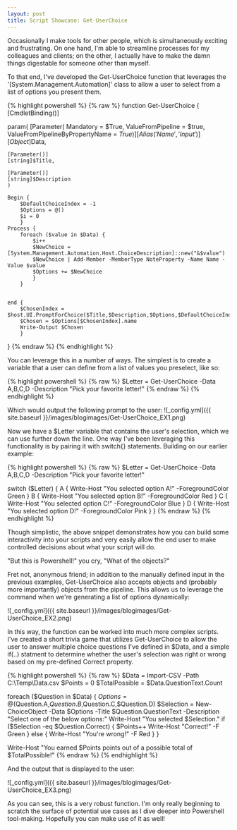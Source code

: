 ```yaml
---
layout: post
title: Script Showcase: Get-UserChoice
---
```


Occasionally I make tools for other people, which is simultaneously exciting and frustrating. On one hand, I'm able to streamline processes for my colleagues and clients; on the other, I actually have to make the damn things digestable for someone other than myself.

To that end, I've developed the Get-UserChoice function that leverages the '[System.Management.Automation]' class to allow a user to select from a list of options you present them.

{% highlight powershell %}
{% raw %}
function Get-UserChoice {
[CmdletBinding()]

param(
    [Parameter(
        Mandatory = $True,
        ValueFromPipeline = $true,
        ValueFromPipelineByPropertyName = $True)]
    [Alias('Name','Input')]
    [Object]$Data,

    [Parameter()]
    [string]$Title,

    [Parameter()]
    [string]$Description
    )

    Begin {
        $DefaultChoiceIndex = -1
        $Options = @()
        $i = 0
        }
    Process {
        foreach ($value in $Data) {
            $i++
            $NewChoice = [System.Management.Automation.Host.ChoiceDescription]::new("&$value")
            $NewChoice | Add-Member -MemberType NoteProperty -Name Name -Value $value
            $Options += $NewChoice
            }
        }


    end {
        $ChosenIndex = $host.UI.PromptForChoice($Title,$Description,$Options,$DefaultChoiceIndex)
        $Chosen = $Options[$ChosenIndex].name
        Write-Output $Chosen
        }
}
{% endraw %}
{% endhighlight %}

You can leverage this in a number of ways. The simplest is to create a variable that a user can define from a list of values you preselect, like so:

{% highlight powershell %}
{% raw %}
$Letter = Get-UserChoice -Data A,B,C,D -Description "Pick your favorite letter!"
{% endraw %}
{% endhighlight %}

Which would output the following prompt to the user:
![_config.yml]({{ site.baseurl }}/images/blogimages/Get-UserChoice_EX1.png)

Now we have a $Letter variable that contains the user's selection, which we can use further down the line. One way I've been leveraging this functionality is by pairing it with switch{} statements. Building on our earlier example:

{% highlight powershell %}
{% raw %}
$Letter = Get-UserChoice -Data A,B,C,D -Description "Pick your favorite letter!"

switch ($Letter) {
        A {
            Write-Host "You selected option A!" -ForegroundColor Green
        }
        B {
            Write-Host "You selected option B!" -ForegroundColor Red
        }
        C {
            Write-Host "You selected option C!" -ForegroundColor Blue
        }
        D {
            Write-Host "You selected option D!" -ForegroundColor Pink
        }
}
{% endraw %}
{% endhighlight %}

Though simplistic, the above snippet demonstrates how you can build some interactivity into your scripts and very easily allow the end user to make controlled decisions about what your script will do.

"But this is Powershell!" you cry, "What of the objects?"

Fret not, anonymous friend; in addition to the manually defined input in the previous examples, Get-UserChoice also accepts objects and (probably more importantly) objects from the pipeline. This allows us to leverage the command when we're generating a list of options dynamically:

![_config.yml]({{ site.baseurl }}/images/blogimages/Get-UserChoice_EX2.png)
  
In this way, the function can be worked into much more complex scripts. I've created a short trivia game that utilizes Get-UserChoice to allow the user to answer multiple choice questions I've defined in $Data, and a simple if(..) statment to determine whether the user's selection was right or wrong based on my pre-defined Correct property.

{% highlight powershell %}
{% raw %}
$Data = Import-CSV -Path C:\Temp\Data.csv
$Points = 0
$TotalPossible = $Data.QuestionText.Count

foreach ($Question in $Data) {
       $Options = @($Question.A,$Question.B,$Question.C,$Question.D)
       $Selection = New-ChoiceObject -Data $Options -Title $Question.QuestionText -Description "Select one of the below options:"
       Write-Host "You selected $Selection."
       if ($Selection -eq $Question.Correct) {
            $Points++
            Write-Host "Correct!" -F Green
       }
        else {
                Write-Host "You're wrong!" -F Red
        }
}

Write-Host "You earned $Points points out of a possible total of $TotalPossible!"
{% endraw %}
{% endhighlight %}

And the output that is displayed to the user:

![_config.yml]({{ site.baseurl }}/images/blogimages/Get-UserChoice_EX3.png)

As you can see, this is a very robust function. I'm only really beginning to scratch the surface of potential use cases as I dive deeper into Powershell tool-making. Hopefully you can make use of it as well!
